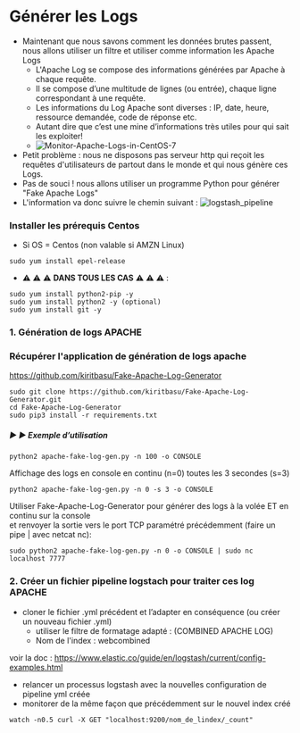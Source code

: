 
# Générer les Logs
- Maintenant que nous savons comment les données brutes passent, nous allons utiliser un filtre et utiliser comme information les Apache Logs
  - L'Apache Log se compose des informations générées par Apache à chaque requête.
  - Il se compose d’une multitude de lignes (ou entrée), chaque ligne correspondant à une requête.
  - Les informations du Log Apache sont diverses : IP, date, heure, ressource demandée, code de réponse etc. 
  - Autant dire que c’est une mine d’informations très utiles pour qui sait les exploiter!
  - ![Monitor-Apache-Logs-in-CentOS-7](https://user-images.githubusercontent.com/73080397/182343265-9fe0bbca-1349-4ee0-bc21-2e737454072b.png)
 - Petit problème : nous ne disposons pas serveur http qui reçoit les requêtes d'utilisateurs de partout dans le monde et qui nous génère ces Logs.
 - Pas de souci ! nous allons utiliser un programme Python pour générer "Fake Apache Logs"
 - L'information va donc suivre le chemin suivant :
![logstash_pipeline](https://user-images.githubusercontent.com/73080397/182574183-f0d25849-5b99-46c8-930f-a2de1dad69dc.png)


### Installer les prérequis Centos

- Si OS = Centos (non valable si AMZN Linux)
```
sudo yum install epel-release 
```

- :warning: :warning: :warning: **DANS TOUS LES CAS** :warning: :warning: :warning: : 

```
sudo yum install python2-pip -y
sudo yum install python2 -y (optional)
sudo yum install git -y
```

### 1. Génération de logs APACHE

###  Récupérer l'application de génération de logs apache 

https://github.com/kiritbasu/Fake-Apache-Log-Generator

```
sudo git clone https://github.com/kiritbasu/Fake-Apache-Log-Generator.git
cd Fake-Apache-Log-Generator
sudo pip3 install -r requirements.txt
```
##### :arrow_forward: :arrow_forward: Exemple d’utilisation

```
python2 apache-fake-log-gen.py -n 100 -o CONSOLE
```
Affichage des logs en console en continu (n=0) toutes les 3 secondes (s=3)

```
python2 apache-fake-log-gen.py -n 0 -s 3 -o CONSOLE
```

Utiliser Fake-Apache-Log-Generator pour générer des logs à la volée ET en continu sur la console <br> 
et renvoyer la sortie vers le port TCP paramétré précédemment (faire un pipe | avec netcat nc):

```
sudo python2 apache-fake-log-gen.py -n 0 -o CONSOLE | sudo nc localhost 7777
```

### 2. Créer un fichier pipeline logstach pour traiter ces log APACHE

- cloner le fichier .yml précédent et l’adapter en conséquence (ou créer un nouveau fichier .yml)
  - utiliser le filtre de formatage adapté : (COMBINED APACHE LOG)
  - Nom de l'index : webcombined

voir la doc : https://www.elastic.co/guide/en/logstash/current/config-examples.html

- relancer un processus logstash avec la nouvelles configuration de pipeline yml créée
- monitorer de la même façon que précédemment sur le nouvel index créé
```
watch -n0.5 curl -X GET "localhost:9200/nom_de_lindex/_count"
```



